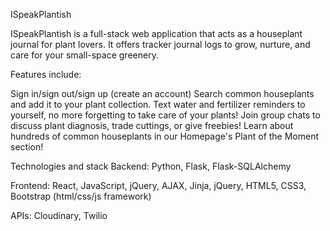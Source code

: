 ISpeakPlantish

ISpeakPlantish is a full-stack web application that acts as a houseplant journal for plant lovers. It offers tracker journal logs to grow, nurture, and care for your small-space greenery. 


Features include:

Sign in/sign out/sign up (create an account)
Search common houseplants and add it to your plant collection.
Text water and fertilizer reminders to yourself, no more forgetting to take care of your plants!
Join group chats to discuss plant diagnosis, trade cuttings, or give freebies!
Learn about hundreds of common houseplants in our Homepage's Plant of the Moment section!


Technologies and stack
Backend:
Python, Flask, Flask-SQLAlchemy

Frontend:
React, JavaScript, jQuery, AJAX, Jinja, jQuery, HTML5, CSS3, Bootstrap (html/css/js framework)

APIs:
Cloudinary, Twilio